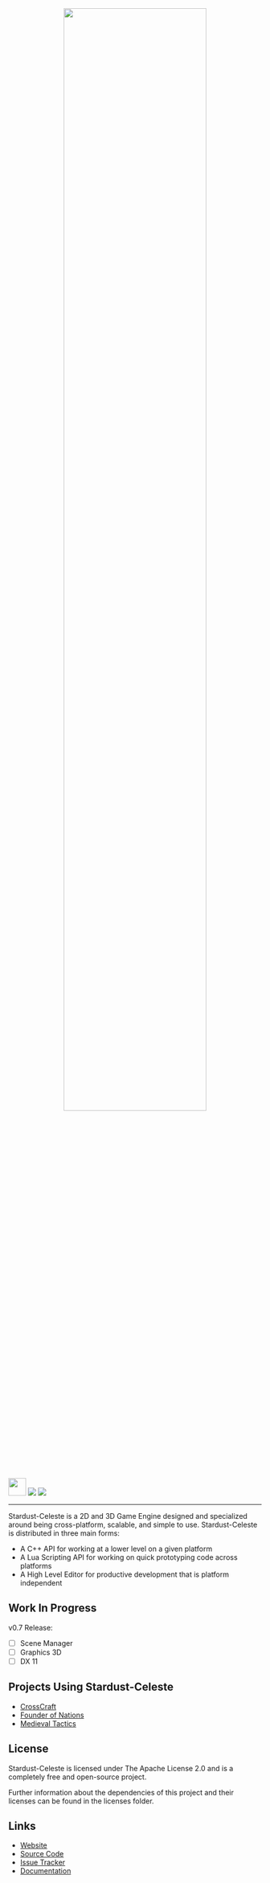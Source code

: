 <div align=center><img src=branding/transparent_logo.svg width=75%></div>

<div align=center style="display:inline-block"><img src="https://img.shields.io/github/actions/workflow/status/Iridescence-Technologies/Stardust-Celeste/stardust.yml?style=for-the-badge&branch=main&logo=github&label=Stardust" height=35px> <img src="https://forthebadge.com/images/badges/made-with-c-plus-plus.svg"> <img src="https://forthebadge.com/images/badges/open-source.svg"></div>

---

Stardust-Celeste is a 2D and 3D Game Engine designed and specialized around being cross-platform, scalable, and simple to use. Stardust-Celeste is distributed in three main forms:

- A C++ API for working at a lower level on a given platform
- A Lua Scripting API for working on quick prototyping code across platforms
- A High Level Editor for productive development that is platform independent

## Work In Progress

v0.7 Release: 
- [ ] Scene Manager
- [ ] Graphics 3D
- [ ] DX 11

## Projects Using Stardust-Celeste

- [CrossCraft](https://github.com/CrossCraft)
- [Founder of Nations](https://github.com/IridescentRose/Founder-Of-Nations)
- [Medieval Tactics](https://psjuan97.itch.io/medieval-tactics)

## License

Stardust-Celeste is licensed under The Apache License 2.0 and is a completely free and open-source project.

Further information about the dependencies of this project and their licenses can be found in the licenses folder.

## Links

- [Website](https://iridescence.me)
- [Source Code](https://github.com/Iridescence-Technologies/Stardust-Celeste)
- [Issue Tracker](https://github.com/Iridescence-Technologies/Stardust-Celeste/issues)
- [Documentation]()
